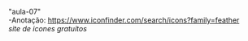"aula-07" 
<br>
-Anotação:
https://www.iconfinder.com/search/icons?family=feather
<br>
*site de icones gratuítos*

